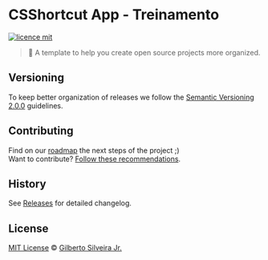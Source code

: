 # CSShortcut App - Treinamento

[![licence mit](https://img.shields.io/badge/licence-MIT-blue.svg)](https://github.com/gilbertosil/csshortcut-app/blob/master/LICENSE.md)

> :rocket: A template to help you create open source projects more organized.

## Versioning

To keep better organization of releases we follow the [Semantic Versioning 2.0.0](http://semver.org/) guidelines.

## Contributing
Find on our [roadmap](https://github.com/gilbertosil/csshortcut-app/issues/1) the next steps of the project ;)
<br>
Want to contribute? [Follow these recommendations](https://github.com/gilbertosil/csshortcut-app/blob/master/CONTRIBUTING.md).

## History
See [Releases](https://github.com/gilbertosil/csshortcut-app/releases) for detailed changelog.

## License
[MIT License](https://github.com/gilbertosil/csshortcut-app/blob/master/LICENSE.md) © [Gilberto Silveira Jr.](http://gilbertosil.com/)
